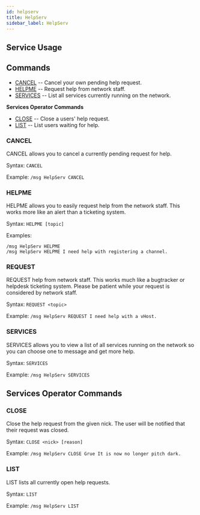 ```yaml
---
id: helpserv
title: HelpServ
sidebar_label: HelpServ
---
```


## Service Usage

## Commands

* [CANCEL](#cancel) -- Cancel your own pending help request.
* [HELPME](#helpme) -- Request help from network staff.
* [SERVICES](#services) -- List all services currently running on the network.

**Services Operator Commands**

* [CLOSE](#close) -- Close a users' help request.
* [LIST](#list) -- List users waiting for help.

### CANCEL 

CANCEL allows you to cancel a currently pending request for help.

Syntax: `CANCEL`

Example: `/msg HelpServ CANCEL`

### HELPME

HELPME allows you to easily request help from the network staff.
This works more like an alert than a ticketing system.

Syntax: `HELPME [topic]`

Examples:
```
/msg HelpServ HELPME
/msg HelpServ HELPME I need help with registering a channel.
```

### REQUEST

REQUEST help from network staff. This works much like
a bugtracker or helpdesk ticketing system. Please be
patient while your request is considered by network staff.

Syntax: `REQUEST <topic>`

Example: `/msg HelpServ REQUEST I need help with a vHost.`

### SERVICES

SERVICES allows you to view a list of all services running on the network
so you can choose one to message and get more help.

Syntax: `SERVICES`

Example: `/msg HelpServ SERVICES`

## Services Operator Commands

### CLOSE

Close the help request from the given nick.
The user will be notified that their request was closed.

Syntax: `CLOSE <nick> [reason]`

Example: `/msg HelpServ CLOSE Grue It is now no longer pitch dark.`

### LIST

LIST lists all currently open help requests.

Syntax: `LIST`

Example: `/msg HelpServ LIST`